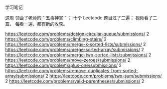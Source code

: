 学习笔记

  这周 领会了老师的 “ 五毒神掌 ” ； 十个 Leetcode 题目过了二遍； 视频看了二篇， 每看一遍，都有新的收获。

https://leetcode.com/problems/design-circular-queue/submissions/                                2
https://leetcode.com/problems/climbing-stairs/                                                  2
https://leetcode.com/problems/merge-k-sorted-lists/submissions/                                 2
https://leetcode.com/problems/merge-sorted-array/submissions/                                   2
https://leetcode.com/problems/merge-two-sorted-lists/submissions/                               2
https://leetcode.com/problems/move-zeroes/submissions/                                          2
https://leetcode.com/problems/plus-one/submissions/                                             2
https://leetcode.com/problems/remove-duplicates-from-sorted-array/submissions/                  2
https://leetcode.com/problems/two-sum/submissions/                                              2
https://leetcode.com/problems/valid-parentheses/submissions/                                    2
